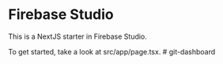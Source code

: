 # Firebase Studio

This is a NextJS starter in Firebase Studio.

To get started, take a look at src/app/page.tsx.
#   g i t - d a s h b o a r d  
 